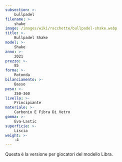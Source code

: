 ```yaml
---
subsection: >-
    bullpadel
filename: >-
    shake
image: /images/wiki/racchette/bullpadel-shake.webp
title: >-
    Bullpadel Shake
model: >-
    Shake
anno: >-
    2021
prezzo: >-
    85
forma: >-
    Rotonda
bilanciamento: >-
    Basso
peso: >-
    350-360
livello: >-
    Principiante
materiale: >-
    Carbonio E Fibra Di Vetro
gomma: >-
    Eva-Lastic
superficie: >-
    Liscia
weight: >-
    -4
---
```

Questa è la versione per giocatori del modello Libra.